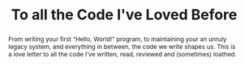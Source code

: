 ---
title: "To all the Code I've Loved Before"
speaker: Yuraima Estevez
event: CascadiaJS 2019
tags: ["learning", "career"]
abstract: "From writing your first “Hello, World!” program, to maintaining your an unruly legacy system, and everything in between, the code we write shapes us.  This is a love letter to all the code I’ve written, read, reviewed and (sometimes) loathed."
ytId: n2XHlGClwwk
layout: talk
---